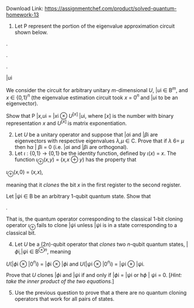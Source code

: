 Download Link: https://assignmentchef.com/product/solved-quantum-homework-13
<br>
<ol>

 <li>Let P represent the portion of the eigenvalue approximation circuit shown below.</li>

</ol>

.

.

.

|<em>u</em>i

We consider the circuit for arbitrary unitary <em>m</em>-dimensional <em>U</em>, |<em>u</em>i ∈ B<em><sup>m</sup></em>, and <em>x </em>∈ {0<em>,</em>1}<em><sup>n </sup></em>(the eigenvalue estimation circuit took <em>x </em>= 0<em><sup>n </sup></em>and |<em>u</em>i to be an eigenvector).

Show that P |<em>x,u</em>i = |<em>x</em>i ⊗ <em>U</em><sup>[<em>x</em>] </sup>|<em>u</em>i, where [<em>x</em>] is the number with binary representation <em>x </em>and <em>U</em><sup>[<em>x</em>] </sup>is matrix exponentiation.

<ol start="2">

 <li>Let <em>U </em>be a unitary operator and suppose that |<em>α</em>i and |<em>β</em>i are eigenvectors with respective eigenvalues <em>λ,µ </em>∈ C. Prove that if <em>λ </em>6= <em>µ </em>then h<em>α </em>| <em>β</em>i = 0 (i.e. |<em>α</em>i and |<em>β</em>i are orthogonal).</li>

 <li>Let <em>ι </em>: {0<em>,</em>1} → {0<em>,</em>1} be the identity function, defined by <em>ι</em>(<em>x</em>) = <em>x</em>. The function <em>ι</em><sub>⊕</sub>(<em>x,y</em>) = (<em>x,x </em>⊕ <em>y</em>) has the property that</li>

</ol>

<em>ι</em><sub>⊕</sub>(<em>x,</em>0) = (<em>x,x</em>)<em>,</em>

meaning that it <em>clones </em>the bit <em>x </em>in the first register to the second register.

Let |<em>ψ</em>i ∈ B be an arbitrary 1-qubit quantum state. Show that

<em>.</em>

That is, the quantum operator corresponding to the classical 1-bit cloning operator <em>ι</em><sub>⊕ </sub>fails to clone |<em>ψ</em>i unless |<em>ψ</em>i is in a state corresponding to a classical bit.

<ol start="4">

 <li>Let <em>U </em>be a (2<em>n</em>)-qubit operator that <em>clones </em>two <em>n</em>-qubit quantum states, |<em>ϕ</em>i<em>,</em>|<em>ψ</em>i ∈ B<sup>⊗<em>n</em></sup>, meaning</li>

</ol>

<em>U</em>(|<em>ϕ</em>i ⊗ |0<em><sup>n</sup></em>i) = |<em>ϕ</em>i ⊗ |<em>ϕ</em>i           and          <em>U</em>(|<em>ψ</em>i ⊗ |0<em><sup>n</sup></em>i) = |<em>ψ</em>i ⊗ |<em>ψ</em>i<em>.</em>

Prove that <em>U </em>clones |<em>ϕ</em>i and |<em>ψ</em>i if and only if |<em>ϕ</em>i = |<em>ψ</em>i or h<em>ϕ </em>| <em>ψ</em>i = 0. [<em>Hint: take the inner product of the two equations.</em>]

<ol start="5">

 <li>Use the previous question to prove that a there are no quantum cloning operators that work for all pairs of states.</li>

</ol>